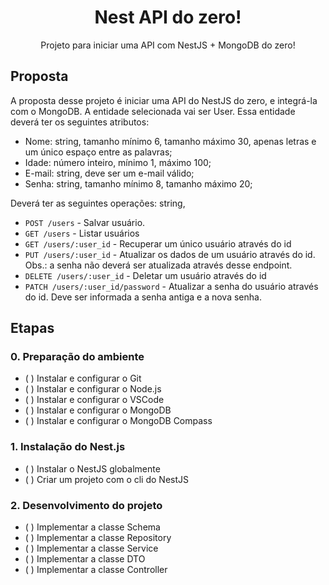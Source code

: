 <div align="center">
    <h1>Nest API do zero!</h1>
    <p>Projeto para iniciar uma API com NestJS + MongoDB do zero!</p>
</div>

## Proposta

A proposta desse projeto é iniciar uma API do NestJS do zero, e integrá-la com o MongoDB. A entidade selecionada vai
ser User. Essa entidade deverá ter os seguintes atributos:

- Nome: string, tamanho mínimo 6, tamanho máximo 30, apenas letras e um único espaço entre as palavras;
- Idade: número inteiro, mínimo 1, máximo 100;
- E-mail: string, deve ser um e-mail válido;
- Senha: string, tamanho mínimo 8, tamanho máximo 20;

Deverá ter as seguintes operações: string,

- `POST /users` - Salvar usuário.
- `GET /users` - Listar usuários
- `GET /users/:user_id` - Recuperar um único usuário através do id
- `PUT /users/:user_id` - Atualizar os dados de um usuário através do id. Obs.: a senha não deverá ser atualizada através desse endpoint.
- `DELETE /users/:user_id` - Deletar um usuário através do id
- `PATCH /users/:user_id/password` - Atualizar a senha do usuário através do id. Deve ser informada a senha antiga e a nova senha.

## Etapas

### 0. Preparação do ambiente

- ( ) Instalar e configurar o Git
- ( ) Instalar e configurar o Node.js
- ( ) Instalar e configurar o VSCode
- ( ) Instalar e configurar o MongoDB
- ( ) Instalar e configurar o MongoDB Compass

### 1. Instalação do Nest.js

- ( ) Instalar o NestJS globalmente
- ( ) Criar um projeto com o cli do NestJS

### 2. Desenvolvimento do projeto

- ( ) Implementar a classe Schema
- ( ) Implementar a classe Repository
- ( ) Implementar a classe Service
- ( ) Implementar a classe DTO
- ( ) Implementar a classe Controller
